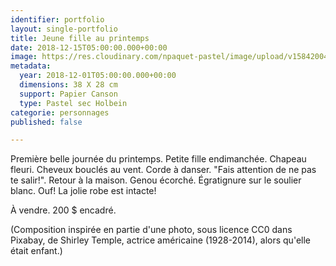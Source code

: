 ```yaml
---
identifier: portfolio
layout: single-portfolio
title: Jeune fille au printemps
date: 2018-12-15T05:00:00.000+00:00
image: https://res.cloudinary.com/npaquet-pastel/image/upload/v1584200476/Jeune_fille_au_printemps_pastel_2020_mf61pw.jpg
metadata:
  year: 2018-12-01T05:00:00.000+00:00
  dimensions: 38 X 28 cm
  support: Papier Canson
  type: Pastel sec Holbein
categorie: personnages
published: false

---
```

Première belle journée du printemps. Petite fille endimanchée. Chapeau fleuri. Cheveux bouclés au vent. Corde à danser. "Fais attention de ne pas te salir!". Retour à la maison. Genou écorché. Égratignure sur le soulier blanc. Ouf! La jolie robe est intacte!

À vendre. 200 $ encadré.

(Composition inspirée en partie d'une photo, sous licence CC0 dans Pixabay, de Shirley Temple, actrice américaine (1928-2014), alors qu'elle était enfant.)